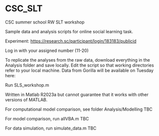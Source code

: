 # CSC_SLT


CSC summer school RW SLT workshop 

Sample data and analysis scripts for online social learning task. 

Experiment: 
https://research.sc/participant/login/183183/publicid

Log in with your assigned number (11-20)

To replicate the analyses from the raw data, download everything in the Analysis folder and save locally. Edit the script so that working directories refer to your local machine. Data from Gorilla will be available on Tuesday here: 

Run SLS_workshop.m 

Written in Matlab R2023a but cannot guarantee that it works with other versions of MATLAB.

For computational model comparison, see folder Analysis/Modelling TBC 

For model comparison, run allVBA.m  TBC

For data simulation, run simulate_data.m TBC
